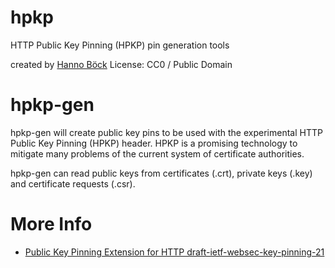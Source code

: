 hpkp
====

HTTP Public Key Pinning (HPKP) pin generation tools

created by [Hanno Böck](http://hboeck.de)
License: CC0 / Public Domain

hpkp-gen
========

hpkp-gen will create public key pins to be used with the experimental
HTTP Public Key Pinning (HPKP) header. HPKP is a promising technology
to mitigate many problems of the current system of certificate
authorities.

hpkp-gen can read public keys from certificates (.crt), private keys (.key)
and certificate requests (.csr).

More Info
=========

* [Public Key Pinning Extension for HTTP draft-ietf-websec-key-pinning-21](https://tools.ietf.org/html/draft-ietf-websec-key-pinning-20)
